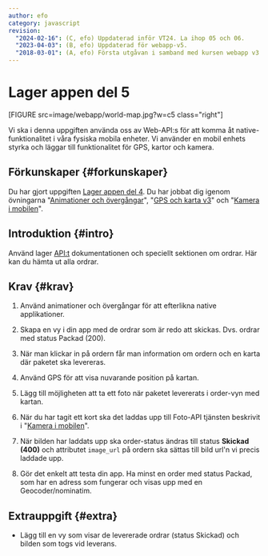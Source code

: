 ```yaml
---
author: efo
category: javascript
revision:
  "2024-02-16": (C, efo) Uppdaterad inför VT24. La ihop 05 och 06.
  "2023-04-03": (B, efo) Uppdaterad för webapp-v5.
  "2018-03-01": (A, efo) Första utgåvan i samband med kursen webapp v3.
---
```

Lager appen del 5
==================================

[FIGURE src=image/webapp/world-map.jpg?w=c5 class="right"]

Vi ska i denna uppgiften använda oss av Web-API:s för att komma åt native-funktionalitet i våra fysiska mobila enheter. Vi använder en mobil enhets styrka och läggar till funktionalitet för GPS, kartor och kamera.



<!--more-->



Förkunskaper {#forkunskaper}
-----------------------
Du har gjort uppgiften [Lager appen del 4](uppgift/lager-appen-del-4). Du har jobbat dig igenom övningarna "[Animationer och övergångar](kunskap/animationer-och-overgangar-v2)", "[GPS och karta v3](kunskap/gps-och-karta-v3)" och "[Kamera i mobilen](kunskap/kamera-i-mobilen)".



Introduktion {#intro}
-----------------------

Använd lager [API:t](https://lager.emilfolino.se/v2) dokumentationen och speciellt sektionen om ordrar. Här kan du hämta ut alla ordrar.



Krav {#krav}
-----------------------

1. Använd animationer och övergångar för att efterlikna native applikationer.

1. Skapa en vy i din app med de ordrar som är redo att skickas. Dvs. ordrar med status Packad (200).

1. När man klickar in på ordern får man information om ordern och en karta där paketet ska levereras.

1. Använd GPS för att visa nuvarande position på kartan.

1. Lägg till möjligheten att ta ett foto när paketet levererats i order-vyn med kartan.

1. När du har tagit ett kort ska det laddas upp till Foto-API tjänsten beskrivit i "[Kamera i mobilen](kunskap/kamera-i-mobilen)".

1. När bilden har laddats upp ska order-status ändras till status **Skickad (400)** och attributet `image_url` på ordern ska sättas till bild url'n vi precis laddade upp.

1. Gör det enkelt att testa din app. Ha minst en order med status Packad, som har en adress som fungerar och visas upp med en Geocoder/nominatim.



Extrauppgift {#extra}
-----------------------

* Lägg till en vy som visar de levererade ordrar (status Skickad) och bilden som togs vid leverans.
